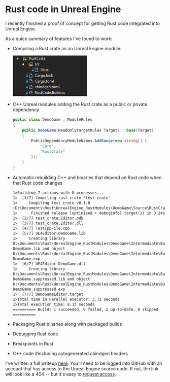 # Rust code in Unreal Engine

I recently finished a proof of concept for getting Rust code integrated into Unreal Engine.

As a quick summary of features I've found to work:

- Compiling a Rust crate an an Unreal Engine module:

  ![RustCrate.png](RustCrate.png)

- C++ Unreal modules adding the Rust crate as a public or private dependency

    ```c#
    public class DemoGame : ModuleRules
    {
        public DemoGame(ReadOnlyTargetRules Target) : base(Target)
        {
            PublicDependencyModuleNames.AddRange(new string[] {
                "Core",
                "RustCrate"
            });
        }
    }
    ```
- Automatic rebuilding C++ and binaries that depend on Rust code when that Rust code changes

    ```
    1>Building 7 actions with 8 processes...
    1>  [1/7] Compiling rust crate 'test_crate'
    1>     Compiling test_crate v0.1.0 (D:\Documents\Rust\UnrealEngine_RustModules\DemoGame\Source\RustCrate)
    1>      Finished release [optimized + debuginfo] target(s) in 3.24s
    1>  [2/7] test_crate.Editor.pdb
    1>  [3/7] test_crate.Editor.dll
    1>  [4/7] TestCppFile.cpp
    1>  [5/7] UE4Editor-DemoGame.lib
    1>     Creating library D:\Documents\Rust\UnrealEngine_RustModules\DemoGame\Intermediate\Build\Win64\UE4Editor\Development\DemoGame\UE4Editor-DemoGame.lib and object D:\Documents\Rust\UnrealEngine_RustModules\DemoGame\Intermediate\Build\Win64\UE4Editor\Development\DemoGame\UE4Editor-DemoGame.exp
    1>  [6/7] UE4Editor-DemoGame.dll
    1>     Creating library D:\Documents\Rust\UnrealEngine_RustModules\DemoGame\Intermediate\Build\Win64\UE4Editor\Development\DemoGame\UE4Editor-DemoGame.suppressed.lib and object D:\Documents\Rust\UnrealEngine_RustModules\DemoGame\Intermediate\Build\Win64\UE4Editor\Development\DemoGame\UE4Editor-DemoGame.suppressed.exp
    1>  [7/7] DemoGameEditor.target
    1>Total time in Parallel executor: 3.72 seconds
    1>Total execution time: 8.13 seconds
    ========== Build: 1 succeeded, 0 failed, 2 up-to-date, 0 skipped ==========
    ```

- Packaging Rust binaries along with packaged builds
- Debugging Rust code
- Breakpoints in Rust
- C++ code #including autogenerated cbindgen headers

I've written a full writeup [here](https://github.com/ejmahler/UnrealEngine/blob/rust-modules/RustPost/RustInUnreal.md). You'll need to be logged into GitHub with an account that has access to the Unreal Engine source code. If not, the link will look like a 404 -- but it's easy to [request access]().
